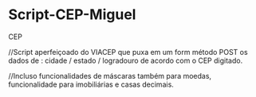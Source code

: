 # Script-CEP-Miguel
CEP


//Script aperfeiçoado do VIACEP que puxa em um form método POST os dados de : cidade / estado / logradouro de acordo com o CEP digitado. 

//Incluso funcionalidades de máscaras também para moedas, funcionalidade para imobiliárias e casas decimais.
